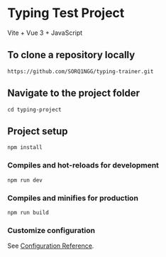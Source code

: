# Typing Test Project

Vite + Vue 3 + JavaScript

## To clone a repository locally
```
https://github.com/SORQ1NGG/typing-trainer.git
```

## Navigate to the project folder
```
cd typing-project
```

## Project setup
```
npm install
```

### Compiles and hot-reloads for development
```
npm run dev
```

### Compiles and minifies for production
```
npm run build
```

### Customize configuration
See [Configuration Reference](https://vuejs.org/guide/quick-start.html).